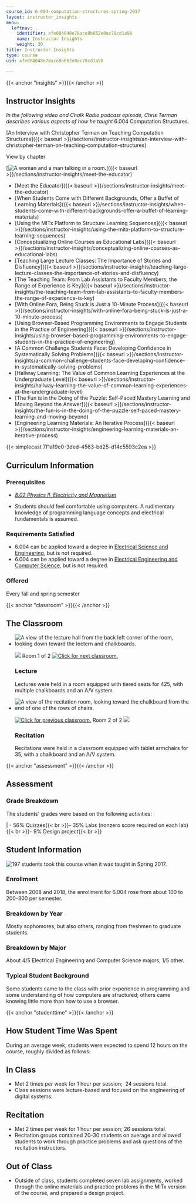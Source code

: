 ```yaml
---
course_id: 6-004-computation-structures-spring-2017
layout: instructor_insights
menu:
  leftnav:
    identifier: afe084048e78ace8b662e0ac78cd1a98
    name: Instructor Insights
    weight: 30
title: Instructor Insights
type: course
uid: afe084048e78ace8b662e0ac78cd1a98

---
```


{{< anchor "insights" >}}{{< /anchor >}}

Instructor Insights
-------------------

_In the following video and Chalk Radio podcast episode, Chris Terman describes various aspects of how he taught_ 6.004 Computation Structures.

[An Interview with Christopher Terman on Teaching Computation Structures]({{< baseurl >}}/sections/instructor-insights/an-interview-with-christopher-terman-on-teaching-computation-structures)

View by chapter

[![A woman and a man talking in a room.](/coursemedia/6-004-computation-structures-spring-2017/c6349d7530a9cd25d7bc699c0edc1647_6.004_ii.jpg)]({{< baseurl >}}/sections/instructor-insights/meet-the-educator)

*   [Meet the Educator]({{< baseurl >}}/sections/instructor-insights/meet-the-educator)
*   [When Students Come with Different Backgrounds, Offer a Buffet of Learning Materials]({{< baseurl >}}/sections/instructor-insights/when-students-come-with-different-backgrounds-offer-a-buffet-of-learning-materials)
*   [Using the MITx Platform to Structure Learning Sequences]({{< baseurl >}}/sections/instructor-insights/using-the-mitx-platform-to-structure-learning-sequences)
*   [Conceptualizing Online Courses as Educational Labs]({{< baseurl >}}/sections/instructor-insights/conceptualizing-online-courses-as-educational-labs)
*   [Teaching Large Lecture Classes: The Importance of Stories and Disfluency]({{< baseurl >}}/sections/instructor-insights/teaching-large-lecture-classes-the-importance-of-stories-and-disfluency)
*   [The Teaching Team: From Lab Assistants to Faculty Members, the Range of Experience is Key]({{< baseurl >}}/sections/instructor-insights/the-teaching-team-from-lab-assistants-to-faculty-members-the-range-of-experience-is-key)
*   [With Online Fora, Being Stuck is Just a 10-Minute Process]({{< baseurl >}}/sections/instructor-insights/with-online-fora-being-stuck-is-just-a-10-minute-process)
*   [Using Browser-Based Programming Environments to Engage Students in the Practice of Engineering]({{< baseurl >}}/sections/instructor-insights/using-browser-based-programming-environments-to-engage-students-in-the-practice-of-engineering)
*   [A Common Challenge Students Face: Developing Confidence in Systematically Solving Problems]({{< baseurl >}}/sections/instructor-insights/a-common-challenge-students-face-developing-confidence-in-systematically-solving-problems)
*   [Hallway Learning: The Value of Common Learning Experiences at the Undergraduate Level]({{< baseurl >}}/sections/instructor-insights/hallway-learning-the-value-of-common-learning-experiences-at-the-undergraduate-level)
*   [The Fun is in the Doing of the Puzzle: Self-Paced Mastery Learning and Moving Beyond the Answer]({{< baseurl >}}/sections/instructor-insights/the-fun-is-in-the-doing-of-the-puzzle-self-paced-mastery-learning-and-moving-beyond)
*   [Engineering Learning Materials: An Iterative Process]({{< baseurl >}}/sections/instructor-insights/engineering-learning-materials-an-iterative-process)

{{< simplecast 7f1a19e0-3ded-4563-bd25-d14c5593c2ea >}}

Curriculum Information
----------------------

### Prerequisites

*   _[8.02 Physics II: Electricity and Magnetism](/courses/8-02-physics-ii-electricity-and-magnetism-spring-2007/)_

*   Students should feel comfortable using computers. A rudimentary knowledge of programming language concepts and electrical fundamentals is assumed.

### Requirements Satisfied

*   6.004 can be applied toward a degree in [Electrical Science and Engineering](https://www.eecs.mit.edu/academics-admissions/undergraduate-programs/course-6-1-electrical-science-and-engineering), but is not required.
*   6.004 can be applied toward a degree in [Electrical Engineering and Computer Science](https://www.eecs.mit.edu/academics-admissions/undergraduate-programs/course-6-2-electrical-eng-computer-science), but is not required.

### Offered

Every fall and spring semester

{{< anchor "classroom" >}}{{< /anchor >}}

The Classroom
-------------

*   ![A view of the lecture hall from the back left corner of the room, looking down toward the lectern and chalkboards.](/coursemedia/6-004-computation-structures-spring-2017/18678bc9f7e520af2b07039abb47f1a2_room1-comp.jpg)
    
    ![](/images/educator/classroom_prev.png) Room 1 of 2 [![Click for next classroom.](/images/educator/classroom_next.png)](#)
    
    ### Lecture
    
    Lectures were held in a room equipped with tiered seats for 425, with multiple chalkboards and an A/V system.
    
*   ![A view of the recitation room, looking toward the chalkboard from the end of one of the rows of chairs.](/coursemedia/6-004-computation-structures-spring-2017/32c0a7771674c67459e459b699b0e76e_room2-comp.jpg)
    
    [![Click for previous classroom.](/images/educator/classroom_prev.png)](#) Room 2 of 2 ![](/images/educator/classroom_next.png)
    
    ### Recitation
    
    Recitations were held in a classroom equipped with tablet armchairs for 35, with a chalkboard and an A/V system.
    

{{< anchor "assessment" >}}{{< /anchor >}}

Assessment
----------

### Grade Breakdown

The students' grades were based on the following activities:

| - 56% Quizzes{{< br >}}- 35% Labs (nonzero score required on each lab){{< br >}}- 9% Design project{{< br >}} 

Student Information
-------------------

![197 students took this course when it was taught in Spring 2017.](/coursemedia/6-004-computation-structures-spring-2017/d5012027137282825f1270ed0cd631f9_197.png)

### Enrollment

Between 2008 and 2018, the enrollment for 6.004 rose from about 100 to 200-300 per semester.

### Breakdown by Year

Mostly sophomores, but also others, ranging from freshmen to graduate students.

### Breakdown by Major

About 4/5 Electrical Engineering and Computer Science majors, 1/5 other.

### Typical Student Background

Some students came to the class with prior experience in programming and some understanding of how computers are structured; others came knowing little more than how to use a browser.

{{< anchor "studenttime" >}}{{< /anchor >}}

How Student Time Was Spent
--------------------------

During an average week, students were expected to spend 12 hours on the course, roughly divided as follows:

In Class
--------

*   Met 2 times per week for 1 hour per session;  24 sessions total.
*   Class sessions were lecture-based and focused on the engineering of digital systems.

Recitation
----------

*   Met 2 times per week for 1 hour per session; 26 sessions total.
*   Recitation groups contained 20-30 students on average and allowed students to work through practice problems and ask questions of the recitation instructors.

Out of Class
------------

*   Outside of class, students completed seven lab assignments, worked through the online materials and practice problems in the MITx version of the course, and prepared a design project.